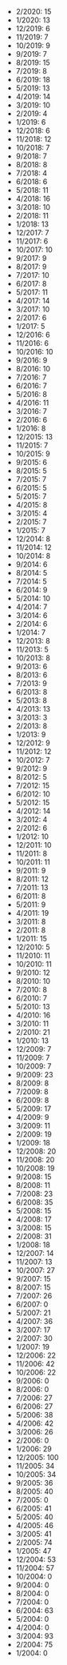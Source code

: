 *  2/2020: 15
*  1/2020: 13
*  12/2019: 6
*  11/2019: 7
*  10/2019: 9
*  9/2019: 7
*  8/2019: 15
*  7/2019: 8
*  6/2019: 18
*  5/2019: 13
*  4/2019: 14
*  3/2019: 10
*  2/2019: 4
*  1/2019: 6
*  12/2018: 6
*  11/2018: 12
*  10/2018: 7
*  9/2018: 7
*  8/2018: 8
*  7/2018: 4
*  6/2018: 6
*  5/2018: 11
*  4/2018: 16
*  3/2018: 10
*  2/2018: 11
*  1/2018: 13
*  12/2017: 7
*  11/2017: 6
*  10/2017: 10
*  9/2017: 9
*  8/2017: 9
*  7/2017: 10
*  6/2017: 8
*  5/2017: 11
*  4/2017: 14
*  3/2017: 10
*  2/2017: 6
*  1/2017: 5
*  12/2016: 6
*  11/2016: 6
*  10/2016: 10
*  9/2016: 9
*  8/2016: 10
*  7/2016: 7
*  6/2016: 7
*  5/2016: 8
*  4/2016: 11
*  3/2016: 7
*  2/2016: 6
*  1/2016: 8
*  12/2015: 13
*  11/2015: 7
*  10/2015: 9
*  9/2015: 6
*  8/2015: 5
*  7/2015: 7
*  6/2015: 5
*  5/2015: 7
*  4/2015: 8
*  3/2015: 4
*  2/2015: 7
*  1/2015: 7
*  12/2014: 8
*  11/2014: 12
*  10/2014: 8
*  9/2014: 6
*  8/2014: 5
*  7/2014: 5
*  6/2014: 9
*  5/2014: 10
*  4/2014: 7
*  3/2014: 6
*  2/2014: 6
*  1/2014: 7
*  12/2013: 8
*  11/2013: 5
*  10/2013: 8
*  9/2013: 6
*  8/2013: 6
*  7/2013: 9
*  6/2013: 8
*  5/2013: 8
*  4/2013: 13
*  3/2013: 3
*  2/2013: 8
*  1/2013: 9
*  12/2012: 9
*  11/2012: 12
*  10/2012: 7
*  9/2012: 9
*  8/2012: 5
*  7/2012: 15
*  6/2012: 10
*  5/2012: 15
*  4/2012: 14
*  3/2012: 4
*  2/2012: 6
*  1/2012: 10
*  12/2011: 10
*  11/2011: 8
*  10/2011: 11
*  9/2011: 9
*  8/2011: 12
*  7/2011: 13
*  6/2011: 8
*  5/2011: 9
*  4/2011: 19
*  3/2011: 8
*  2/2011: 8
*  1/2011: 15
*  12/2010: 5
*  11/2010: 11
*  10/2010: 11
*  9/2010: 12
*  8/2010: 10
*  7/2010: 8
*  6/2010: 7
*  5/2010: 13
*  4/2010: 16
*  3/2010: 11
*  2/2010: 21
*  1/2010: 13
*  12/2009: 7
*  11/2009: 7
*  10/2009: 7
*  9/2009: 23
*  8/2009: 8
*  7/2009: 8
*  6/2009: 8
*  5/2009: 17
*  4/2009: 9
*  3/2009: 11
*  2/2009: 19
*  1/2009: 18
*  12/2008: 20
*  11/2008: 20
*  10/2008: 19
*  9/2008: 15
*  8/2008: 11
*  7/2008: 23
*  6/2008: 35
*  5/2008: 15
*  4/2008: 17
*  3/2008: 15
*  2/2008: 31
*  1/2008: 18
*  12/2007: 14
*  11/2007: 13
*  10/2007: 27
*  9/2007: 15
*  8/2007: 15
*  7/2007: 26
*  6/2007: 0
*  5/2007: 21
*  4/2007: 36
*  3/2007: 17
*  2/2007: 30
*  1/2007: 19
*  12/2006: 22
*  11/2006: 42
*  10/2006: 22
*  9/2006: 0
*  8/2006: 0
*  7/2006: 27
*  6/2006: 27
*  5/2006: 38
*  4/2006: 42
*  3/2006: 26
*  2/2006: 0
*  1/2006: 29
*  12/2005: 100
*  11/2005: 34
*  10/2005: 34
*  9/2005: 36
*  8/2005: 40
*  7/2005: 0
*  6/2005: 41
*  5/2005: 40
*  4/2005: 46
*  3/2005: 41
*  2/2005: 74
*  1/2005: 47
*  12/2004: 53
*  11/2004: 57
*  10/2004: 0
*  9/2004: 0
*  8/2004: 0
*  7/2004: 0
*  6/2004: 63
*  5/2004: 0
*  4/2004: 0
*  3/2004: 93
*  2/2004: 75
*  1/2004: 0